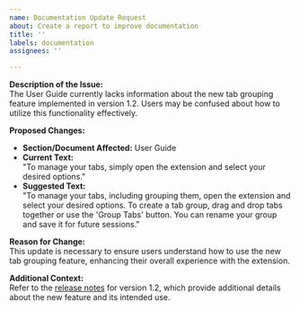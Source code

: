 ```yaml
---
name: Documentation Update Request
about: Create a report to improve documentation
title: ''
labels: documentation
assignees: ''

---
```


**Description of the Issue:**  
The User Guide currently lacks information about the new tab grouping feature implemented in version 1.2. Users may be confused about how to utilize this functionality effectively.

**Proposed Changes:**  
- **Section/Document Affected:** User Guide
- **Current Text:**  
  "To manage your tabs, simply open the extension and select your desired options."
- **Suggested Text:**  
  "To manage your tabs, including grouping them, open the extension and select your desired options. To create a tab group, drag and drop tabs together or use the 'Group Tabs' button. You can rename your group and save it for future sessions."

**Reason for Change:**  
This update is necessary to ensure users understand how to use the new tab grouping feature, enhancing their overall experience with the extension.

**Additional Context:**  
Refer to the [release notes](#) for version 1.2, which provide additional details about the new feature and its intended use.
